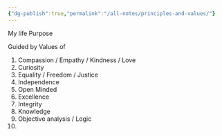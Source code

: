 ```yaml
---
{"dg-publish":true,"permalink":"/all-notes/principles-and-values/"}
---
```



My life Purpose

Guided by Values of 
1. Compassion / Empathy / Kindness / Love
2. Curiosity
3. Equality / Freedom / Justice
4. Independence
5. Open Minded
6. Excellence
7. Integrity
8. Knowledge 
9. Objective analysis / Logic
10. 